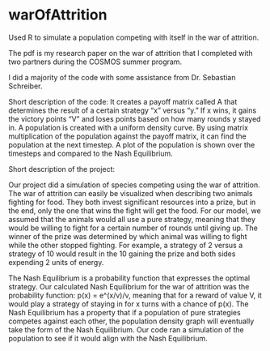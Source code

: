 # warOfAttrition
Used R to simulate a population competing with itself in the war of attrition. 

The pdf is my research paper on the war of attrition that I completed with two partners during the COSMOS summer program. 

I did a majority of the code with some assistance from Dr. Sebastian Schreiber. 

Short description of the code: It creates a payoff matrix called A that determines the result of a certain strategy “x” versus “y.” If x wins, it gains the victory points “V” and loses points based on how many rounds y stayed in. A population is created with a uniform density curve. By using matrix multiplication of the population against the payoff matrix, it can find the population at the next timestep. A plot of the population is shown over the timesteps and compared to the Nash Equilibrium. 

Short description of the project:

Our project did a simulation of species competing using the war of attrition. The war of attrition can easily be visualized when describing two animals fighting for food. They both invest significant resources into a prize, but in the end, only the one that wins the fight will get the food. For our model, we assumed that the animals would all use a pure strategy, meaning that they would be willing to fight for a certain number of rounds until giving up. The winner of the prize was determined by which animal was willing to fight while the other stopped fighting. For example, a strategy of 2 versus a strategy of 10 would result in the 10 gaining the prize and both sides expending 2 units of energy. 

The Nash Equilibrium is a probability function that expresses the optimal strategy. Our calculated Nash Equilibrium for the war of attrition was the probability function: p(x) =  e^(x/v)/v, meaning that for a reward of value V, it would play a strategy of staying in for x turns with a chance of p(x). The Nash Equilibrium has a property that if a population of pure strategies competes against each other, the population density graph will eventually take the form of the Nash Equilibrium. Our code ran a simulation of the population to see if it would align with the Nash Equilibrium.
